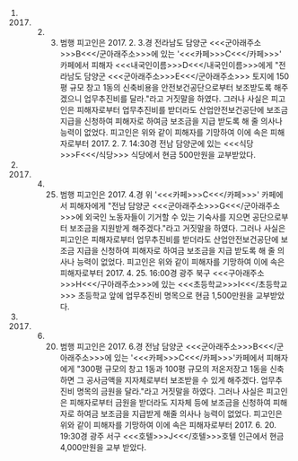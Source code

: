 1. 2017. 2. 3. 범행
피고인은 2017. 2. 3.경 전라남도 담양군 <<<군아래주소>>>B<<</군아래주소>>>에 있는 '<<<카페>>>C<<</카페>>>' 카페에서 피해자 <<<내국인이름>>>D<<</내국인이름>>>에게 "전라남도 담양군 <<<군아래주소>>>E<<</군아래주소>>> 토지에 150평 규모 창고 1동의 신축비용을 안전보건공단으로부터 보조받도록 해주겠으니 업무추진비를 달라."라고 거짓말을 하였다.
그러나 사실은 피고인은 피해자로부터 업무추진비를 받더라도 산업안전보건공단에 보조금 지급을 신청하여 피해자로 하여금 보조금을 지급 받도록 해 줄 의사나 능력이 없었다.
피고인은 위와 같이 피해자를 기망하여 이에 속은 피해자로부터 2017. 2. 7. 14:30경 전남 담양군에 있는 <<<식당>>>F<<</식당>>> 식당에서 현금 500만원을 교부받았다.
2. 2017. 4. 25. 범행
피고인은 2017. 4.경 위 '<<<카페>>>C<<</카페>>>' 카페에서 피해자에게 "전남 담양군 <<<군아래주소>>>G<<</군아래주소>>>에 외국인 노동자들이 기거할 수 있는 기숙사를 지으면 공단으로부터 보조금을 지원받게 해주겠다."라고 거짓말을 하였다.
그러나 사실은 피고인은 피해자로부터 업무추진비를 받더라도 산업안전보건공단에 보조금 지급을 신청하여 피해자로 하여금 보조금을 지급 받도록 해 줄 의사나 능력이 없었다.
피고인은 위와 같이 피해자를 기망하여 이에 속은 피해자로부터 2017. 4. 25. 16:00경 광주 북구 <<<구아래주소>>>H<<</구아래주소>>>에 있는 <<<초등학교>>>I<<</초등학교>>> 초등학교 앞에 업무추진비 명목으로 현금 1,500만원을 교부받았다.
3. 2017. 6. 20. 범행
피고인은 2017. 6.경 전남 담양군 <<<군아래주소>>>B<<</군아래주소>>>에 있는 '<<<카페>>>C<<</카페>>>'카페에서 피해자에게 "300평 규모의 창고 1동과 100평 규모의 저온저장고 1동을 신축하면 그 공사금액을 지자체로부터 보조받을 수 있게 해주겠다. 업무추진비 명목의 금원을 달라."라고 거짓말을 하였다.
그러나 사실은 피고인은 피해자로부터 금원을 받더라도 지자체 등에 보조금을 신청하여 피해자로 하여금 보조금을 지급받게 해줄 의사나 능력이 없었다.
피고인은 위와 같이 피해자를 기망하여 이에 속은 피해자로부터 2017. 6. 20. 19:30경 광주 서구 <<<호텔>>>J<<</호텔>>>호텔 인근에서 현금 4,000만원을 교부 받았다.